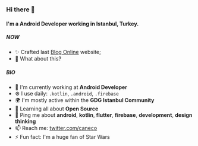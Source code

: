 <!--
**erolkaftanoglu/erolkaftanoglu** is a ✨ _special_ ✨ repository because its `README.md` (this file) appears on your GitHub profile.

Here are some ideas to get you started:

- 🔭 I’m currently working on ...
- 🌱 I’m currently learning ...
- 👯 I’m looking to collaborate on ...
- 🤔 I’m looking for help with ...
- 💬 Ask me about ...
- 📫 How to reach me: ...
- 😄 Pronouns: ...
- ⚡ Fun fact: ...
-->
### Hi there 👋

#### I'm a Android Developer working in Istanbul, Turkey.

##### NOW

- ✨ Crafted last [Blog Online](https://erolkaftanoglu.dev) website;
- 🍑 What about this?

##### BIO

- 🏢 I'm currently working at **Android Developer**
- ⚙️ I use daily: `.kotlin`, `.android`, `.firebase`
- 🌍 I'm mostly active within the **GDG Istanbul Community**
- 🌱 Learning all about **Open Source**
- 💬 Ping me about **android**, **kotlin**, **flutter**, **firebase**, **development**, **design thinking**
- 📫 Reach me: [twitter.com/caneco](https://twitter.com/erolkaftanoglu)
- ⚡️ Fun fact: I'm a huge fan of Star Wars
